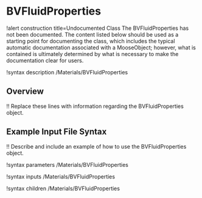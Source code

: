 # BVFluidProperties

!alert construction title=Undocumented Class
The BVFluidProperties has not been documented. The content listed below should be used as a starting point for
documenting the class, which includes the typical automatic documentation associated with a
MooseObject; however, what is contained is ultimately determined by what is necessary to make the
documentation clear for users.

!syntax description /Materials/BVFluidProperties

## Overview

!! Replace these lines with information regarding the BVFluidProperties object.

## Example Input File Syntax

!! Describe and include an example of how to use the BVFluidProperties object.

!syntax parameters /Materials/BVFluidProperties

!syntax inputs /Materials/BVFluidProperties

!syntax children /Materials/BVFluidProperties
